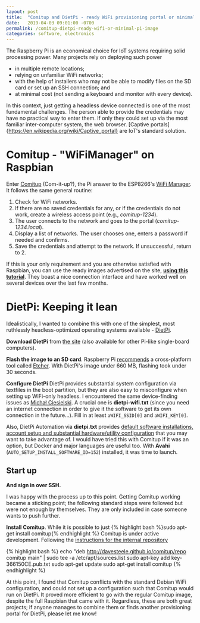 ```yaml
---
layout: post
title:  "Comitup and DietPi - ready WiFi provisioning portal or minimal Pi image, pick one"
date:   2019-04-03 09:01:00 -0700
permalink: /comitup-dietpi-ready-wifi-or-minimal-pi-image
categories: software, electronics
---
```


The Raspberry Pi is an economical choice for IoT systems requiring solid processing power. Many projects rely on deploying such power
* in multiple remote locations;
* relying on unfamiliar WiFi networks;
* with the help of installers who may not be able to modify files on the SD card or set up an SSH connection; and
* at minimal cost (not sending a keyboard and monitor with every device).

In this context, just getting a headless device connected is one of the most fundamental challenges. The person able to provide the credentials may have no practical way to enter them. If only they could set up via the most familiar inter-computer system, the web browser. [Captive portals]{https://en.wikipedia.org/wiki/Captive_portal} are IoT's standard solution.

# Comitup - "WiFiManager" on Raspbian

<!-- <img alt="Comitup" src="/assets/toggl/TogglInstalled.jpg" style="margin: 10px auto;" /><br/> -->

Enter [Comitup](https://davesteele.github.io/comitup/) (Com-it-up?), the Pi answer to the ESP8266's [WiFi Manager](https://github.com/tzapu/WiFiManager/). It follows the same general routine:

1. Check for WiFi networks.
2. If there are no saved credentials for any, or if the credentials do not work, create a wireless access point (e.g., *comitup-1234*).
3. The user connects to the network and goes to the portal (*comitup-1234.local*).
4. Display a list of networks. The user chooses one, enters a password if needed and confirms.
5. Save the credentials and attempt to the network. If unsuccessful, return to 2.

If this is your only requirement and you are otherwise satisfied with Raspbian, you can use the ready images advertised on the site, **[using this tutorial](https://github.com/davesteele/comitup/wiki/Tutorial)**. They boast a nice connection interface and have worked well on several devices over the last few months.

# DietPi: Keeping it lean

Idealistically, I wanted to combine this with one of the simplest, most ruthlessly headless-optimized operating systems available - [DietPi][dietpi].

**Download DietPi** from [the site][dietpi] (also available for other Pi-like single-board computers).

**Flash the image to an SD card**. Raspberry Pi [recommends](https://www.raspberrypi.org/documentation/installation/installing-images/README.md) a cross-platform tool called [Etcher]({https://www.balena.io/etcher/). With DietPi's image under 660 MB, flashing took under 30 seconds.

**Configure DietPi**
DietPi provides substantial system configuration via textfiles in the boot partition, but they are also easy to misconfigure when setting up WiFi-only headless. I encountered the same device-finding issues as [Michał Ciesielski](http://ciesie.com/setting_pihole.html). A crucial one is **dietpi-wifi.txt** (since you need an internet connection in order to give it the software to get its own connection in the future...). Fill in at least `aWIFI_SSID[0]` and `aWIFI_KEY[0]`.

Also, DietPi Automation via **dietpi.txt** provides [default software installations, account setup and substantial hardware/utility configuration](https://github.com/Fourdee/DietPi/blob/master/dietpi.txt) that you may want to take advantage of. I would have tried this with Comitup if it was an option, but Docker and major languages are useful too. With **Avahi** (`AUTO_SETUP_INSTALL_SOFTWARE_ID=152`) installed, it was time to launch.

## Start up
**And sign in over SSH.**

I was happy with the process up to this point. Getting Comitup working became a sticking point; the following standard steps were followed but were not enough by themselves. They are only included in case someone wants to push further.

**Install Comitup**. While it is possible to just
{% highlight bash %}sudo apt-get install comitup{% endhighlight %}
Comitup is under active development. Following the [instructions for the internal repository](https://davesteele.github.io/comitup/ppa.html)

{% highlight bash %}
echo "deb http://davesteele.github.io/comitup/repo comitup main" | sudo tee -a /etc/apt/sources.list
sudo apt-key add key-366150CE.pub.txt
sudo apt-get update
sudo apt-get install comitup
{% endhighlight %}

At this point, I found that Comitup conflicts with the standard Debian WiFi configuration, and could not set up a configuration such that Comitup would run on DietPi. It proved more efficient to go with the regular Comitup image, despite the full Raspbian that came with it. Regardless, these are both great projects; if anyone manages to combine them or finds another provisioning portal for DietPi, please let me know!

[dietpi]: https://dietpi.com/
